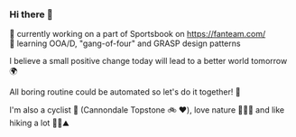 ### Hi there 👋

🔭 currently working on a part of Sportsbook on https://fanteam.com/  
🌱 learning OOA/D, "gang-of-four" and GRASP design patterns

I believe a small positive change today will lead to a better world tomorrow 🌍

All boring routine could be automated so let's do it together! 🤖

I'm also a cyclist 🚴 (Cannondale Topstone 🚲 ❤️), love nature 🌳🌲🌴 and like hiking a lot 🥾🎒⛰

<!--
**mandelbroo/mandelbroo** is a ✨ _special_ ✨ repository because its `README.md` (this file) appears on your GitHub profile.

Here are some ideas to get you started:

- 🔭 I’m currently working on ...
- 🌱 I’m currently learning ...
- 👯 I’m looking to collaborate on ...
- 🤔 I’m looking for help with ...
- 💬 Ask me about ...
- 📫 How to reach me: ...
- 😄 Pronouns: ...
- ⚡ Fun fact: ...
-->
